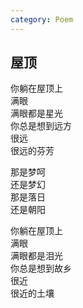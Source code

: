 ```yaml
---
category: Poem
---
```


## 屋顶

你躺在屋顶上  
满眼  
满眼都是星光  
你总是想到远方  
很远  
很远的芬芳  


那是梦呵  
还是梦幻  
那是落日  
还是朝阳  


你躺在屋顶上   
满眼  
满眼都是泪光  
你总是想到故乡  
很近  
很近的土壤